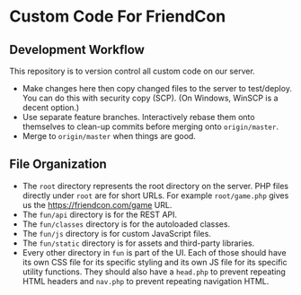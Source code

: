# Custom Code For FriendCon

## Development Workflow
This repository is to version control all custom code on our server.
- Make changes here then copy changed files to the server to test/deploy. You can do this with security copy (SCP).
(On Windows, WinSCP is a decent option.)
- Use separate feature branches. Interactively rebase them onto themselves to clean-up commits before merging onto
`origin/master`.
- Merge to `origin/master` when things are good.

## File Organization
- The `root` directory represents the root directory on the server. PHP files directly under `root` are for short URLs.
For example `root/game.php` gives us the https://friendcon.com/game URL.
- The `fun/api` directory is for the REST API.
- The `fun/classes` directory is for the autoloaded classes.
- The `fun/js` directory is for custom JavaScript files.
- The `fun/static` directory is for assets and third-party libraries.
- Every other directory in `fun` is part of the UI. Each of those should have its own CSS file for its specific styling
and its own JS file for its specific utility functions. They should also have a `head.php` to prevent repeating HTML 
headers and `nav.php` to prevent repeating navigation HTML.
